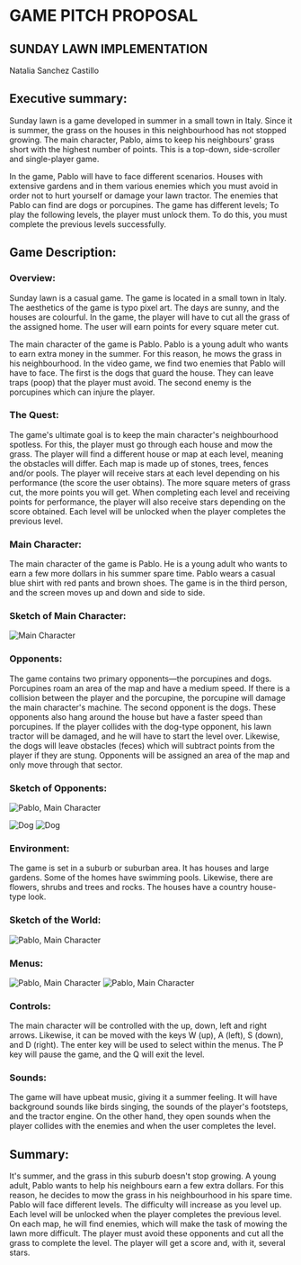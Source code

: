 # GAME PITCH PROPOSAL

## SUNDAY LAWN IMPLEMENTATION

Natalia Sanchez Castillo


## Executive summary: 

Sunday lawn is a game developed in summer in a small town in Italy. Since it is summer, the grass on the houses in this neighbourhood has not stopped growing. The main character, Pablo, aims to keep his neighbours' grass short with the highest number of points. This is a top-down, side-scroller and single-player game.

In the game, Pablo will have to face different scenarios. Houses with extensive gardens and in them various enemies which you must avoid in order not to hurt yourself or damage your lawn tractor. The enemies that Pablo can find are dogs or porcupines. The game has different levels; To play the following levels, the player must unlock them. To do this, you must complete the previous levels successfully.

## Game Description:

### Overview:

Sunday lawn is a casual game. The game is located in a small town in Italy. The aesthetics of the game is typo pixel art. The days are sunny, and the houses are colourful. In the game, the player will have to cut all the grass of the assigned home. The user will earn points for every square meter cut. 

The main character of the game is Pablo. Pablo is a young adult who wants to earn extra money in the summer. For this reason, he mows the grass in his neighbourhood. In the video game, we find two enemies that Pablo will have to face. The first is the dogs that guard the house. They can leave traps (poop) that the player must avoid. The second enemy is the porcupines which can injure the player.

### The Quest:
The game's ultimate goal is to keep the main character's neighbourhood spotless. For this, the player must go through each house and mow the grass. The player will find a different house or map at each level, meaning the obstacles will differ. Each map is made up of stones, trees, fences and/or pools.
The player will receive stars at each level depending on his performance (the score the user obtains). The more square meters of grass cut, the more points you will get. When completing each level and receiving points for performance, the player will also receive stars depending on the score obtained. Each level will be unlocked when the player completes the previous level.

### Main Character: 

The main character of the game is Pablo. He is a young adult who wants to earn a few more dollars in his summer spare time. Pablo wears a casual blue shirt with red pants and brown shoes. The game is in the third person, and the screen moves up and down and side to side. 

### Sketch of Main Character:



![Main Character](..\assets\PuercoespinNoBackCut.png)


### Opponents: 

The game contains two primary opponents—the porcupines and dogs. Porcupines roam an area of the map and have a medium speed. If there is a collision between the player and the porcupine, the porcupine will damage the main character's machine.
The second opponent is the dogs. These opponents also hang around the house but have a faster speed than porcupines. If the player collides with the dog-type opponent, his lawn tractor will be damaged, and he will have to start the level over. Likewise, the dogs will leave obstacles (feces) which will subtract points from the player if they are stung.
Opponents will be assigned an area of the map and only move through that sector.


### Sketch of Opponents:
   
<image src= "D:\GEX2023\C++\Assignments\Assignment 2 - GamePitch\assets\PerroNoBaCut.png" alt="Pablo, Main Character">

![Dog](..\assets\PerroNoBaCut.png)
![Dog](..\assets\PuercoespinNoBackCut)



### Environment: 

The game is set in a suburb or suburban area. It has houses and large gardens. Some of the homes have swimming pools. Likewise, there are flowers, shrubs and trees and rocks. The houses have a country house-type look.

### Sketch of the World:


 <image src= "D:\GEX2023\C++\Assignments\Assignment 2 - GamePitch\assets\MapSketch.png" alt="Pablo, Main Character">



### Menus:
 
<image src= "D:\GEX2023\C++\Assignments\Assignment 2 - GamePitch\assets\Menu1.jpeg" alt="Pablo, Main Character">

<image src= "D:\GEX2023\C++\Assignments\Assignment 2 - GamePitch\assets\Menu2.jpeg" alt="Pablo, Main Character">


### Controls:

The main character will be controlled with the up, down, left and right arrows. Likewise, it can be moved with the keys W (up), A (left), S (down), and D (right). The enter key will be used to select within the menus. The P key will pause the game, and the Q will exit the level.


### Sounds:

The game will have upbeat music, giving it a summer feeling. It will have background sounds like birds singing, the sounds of the player's footsteps, and the tractor engine. On the other hand, they open sounds when the player collides with the enemies and when the user completes the level.


## Summary:
	
It's summer, and the grass in this suburb doesn't stop growing. A young adult, Pablo wants to help his neighbours earn a few extra dollars. For this reason, he decides to mow the grass in his neighbourhood in his spare time. Pablo will face different levels. The difficulty will increase as you level up. Each level will be unlocked when the player completes the previous level. On each map, he will find enemies, which will make the task of mowing the lawn more difficult. The player must avoid these opponents and cut all the grass to complete the level.
The player will get a score and, with it, several stars.
